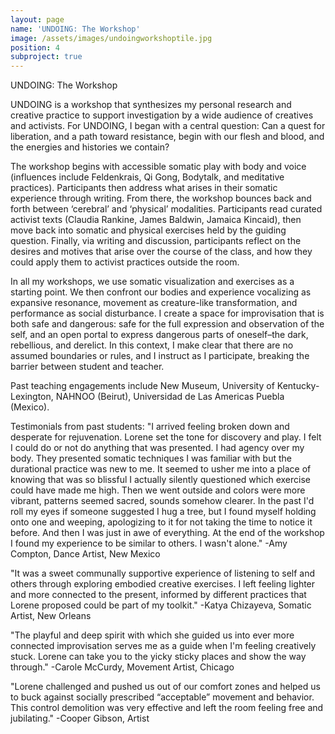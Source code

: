 ```yaml
---
layout: page
name: 'UNDOING: The Workshop'
image: /assets/images/undoingworkshoptile.jpg
position: 4
subproject: true
---
```


UNDOING: The Workshop

UNDOING is a workshop that synthesizes my personal research and creative practice to support investigation by a wide audience of creatives and activists. For UNDOING, I began with a central question: Can a quest for liberation, and a path toward resistance, begin with our flesh and blood, and the energies and histories we contain? 

The workshop begins with accessible somatic play with body and voice (influences include Feldenkrais, Qi Gong, Bodytalk, and meditative practices). Participants then address what arises in their somatic experience through writing. From there, the workshop bounces back and forth between ‘cerebral’ and ‘physical’ modalities. Participants read curated activist texts (Claudia Rankine, James Baldwin, Jamaica Kincaid), then move back into somatic and physical exercises held by the guiding question. Finally, via writing and discussion, participants reflect on the desires and motives that arise over the course of the class, and how they could apply them to activist practices outside the room. 

In all my workshops, we use somatic visualization and exercises as a starting point. We then confront our bodies and experience vocalizing as expansive resonance, movement as creature-like transformation, and performance as social disturbance. I create a space for improvisation that is both safe and dangerous: safe for the full expression and observation of the self, and an open portal to express dangerous parts of oneself–the dark, rebellious, and derelict. In this context, I make clear that there are no assumed boundaries or rules, and I instruct as I participate, breaking the barrier between student and teacher.

Past teaching engagements include New Museum, University of Kentucky-Lexington, NAHNOO (Beirut), Universidad de Las Americas Puebla (Mexico).



Testimonials from past students:
"I arrived feeling broken down and desperate for rejuvenation. Lorene set the tone for discovery and play. I felt I could do or not do anything that was presented. I had agency over my body. They presented somatic techniques I was familiar with but the durational practice was new to me. It seemed to usher me into a place of knowing that was so blissful I actually silently questioned which exercise could have made me high. Then we went outside and colors were more vibrant, patterns seemed sacred, sounds somehow clearer. In the past I'd roll my eyes if someone suggested I hug a tree, but I found myself holding onto one and weeping, apologizing to it for not taking the time to notice it before. And then I was just in awe of everything. At the end of the workshop I found my experience to be similar to others. I wasn't alone." -Amy Compton, Dance Artist, New Mexico

"It was a sweet communally supportive experience of listening to self and others through exploring embodied creative exercises. I left feeling lighter and more connected to the present, informed by different practices that Lorene proposed could be part of my toolkit." -Katya Chizayeva, Somatic Artist, New Orleans

"The playful and deep spirit with which she guided us into ever more connected improvisation serves me as a guide when I'm feeling creatively stuck. Lorene can take you to the yicky sticky places and show the way through." -Carole McCurdy, Movement Artist, Chicago

"Lorene challenged and pushed us out of our comfort zones and helped us to buck against socially prescribed “acceptable” movement and behavior. This control demolition was very effective and left the room feeling free and jubilating." -Cooper Gibson, Artist



